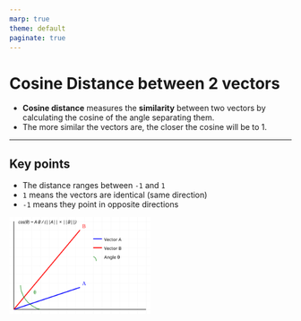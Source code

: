 ```yaml
---
marp: true
theme: default
paginate: true
---
```


# Cosine Distance between 2 vectors

- **Cosine distance** measures the **similarity** between two vectors by calculating the cosine of the angle separating them.
- The more similar the vectors are, the closer the cosine will be to 1.

---
## Key points

- The distance ranges between `-1` and `1`
- `1` means the vectors are identical (same direction)
- `-1` means they point in opposite directions

<img src="imgs/cosine.svg" width="50%" height="50%">











